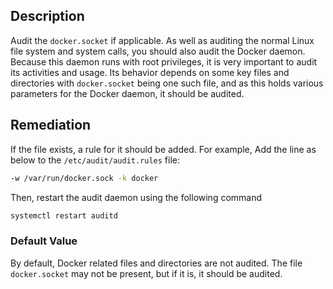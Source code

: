## Description

Audit the `docker.socket` if applicable. As well as auditing the normal Linux file system and system calls, you should also audit the Docker daemon. Because this daemon runs with root privileges, it is very important
to audit its activities and usage. Its behavior depends on some key files and directories with `docker.socket` being one such file, and as this holds various parameters for the Docker daemon, it should be audited.

## Remediation

If the file exists, a rule for it should be added.
For example,
Add the line as below to the `/etc/audit/audit.rules` file:

```bash
-w /var/run/docker.sock -k docker
```
Then, restart the audit daemon using the following command

```bash
systemctl restart auditd
```

### Default Value

By default, Docker related files and directories are not audited. The file `docker.socket`
may not be present, but if it is, it should be audited.